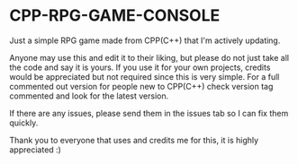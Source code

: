 # CPP-RPG-GAME-CONSOLE
Just a simple RPG game made from CPP(C++) that I'm actively updating.

Anyone may use this and edit it to their liking, but please do not just take all the code and say it is yours. If you use it for your own projects, credits would be appreciated but not required since this is very simple.
For a full commented out version for people new to CPP(C++) check version tag commented and look for the latest version.

If there are any issues, please send them in the issues tab so I can fix them quickly.

Thank you to everyone that uses and credits me for this, it is highly appreciated :)

